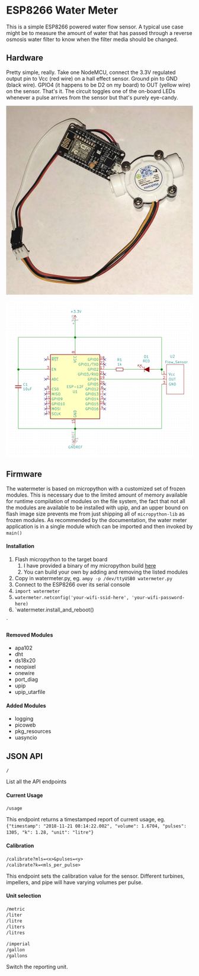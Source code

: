 # ESP8266 Water Meter


This is a simple ESP8266 powered water flow sensor. A typical use case might be to measure the amount of water that has passed through a reverse osmosis water filter to know when the filter media should be changed.

## Hardware

Pretty simple, really. Take one NodeMCU, connect the 3.3V regulated output pin to Vcc (red wire) on a hall effect sensor. Ground pin to GND (black wire). GPIO4 (it happens to be D2 on my board) to OUT (yellow wire) on the sensor. That's it. The circuit toggles one of the on-board LEDs whenever a pulse arrives from the sensor but that's purely eye-candy.

![Actual Device](https://raw.githubusercontent.com/ckuethe/esp8266-watermeter/master/device.jpg)

![Schematic](https://raw.githubusercontent.com/ckuethe/esp8266-watermeter/master/schematic.jpg)

## Firmware
The watermeter is based on micropython with a customized set of frozen modules. This is necessary due to the limited amount of memory available for runtime compilation of modules on the file system, the fact that not all the modules are available to be installed with upip, and an upper bound on flash image size prevents me from just shipping all of `micropython-lib` as frozen modules. As recommended by the documentation, the water meter application is in a single module which can be imported and then invoked by `main()`

#### Installation
1. Flash micropython to the target board
	1. I have provided a binary of my micropython build [here](esp8266-firmware-git.bin)
	1. You can build your own by adding and removing the listed modules
1. Copy in watermeter.py, eg. `ampy -p /dev/ttyUSB0 watermeter.py`
1. Connect to the ESP8266 over its serial console
1. `import watermeter`
1. `watermeter.netconfig('your-wifi-ssid-here', 'your-wifi-password-here)`
1. `watermeter.install_and_reboot()

`

#### Removed Modules
- apa102
- dht
- ds18x20
- neopixel
- onewire
- port_diag
- upip
- upip_utarfile

#### Added Modules

- logging
- picoweb
- pkg_resources
- uasyncio

## JSON API



```
/
```
List all the API endpoints

#### Current Usage

```
/usage
```
This endpoint returns a timestamped report of current usage, eg. `{"timestamp": "2018-11-21 08:14:22.002", "volume": 1.6704, "pulses": 1305, "k": 1.28, "unit": "litre"}`

#### Calibration

```
/calibrate?mls=<x>&pulses=<y>
/calibrate?k=<mls_per_pulse>
```

This endpoint sets the calibration value for the sensor. Different turbines, impellers, and pipe will have varying volumes per pulse.

#### Unit selection

```
/metric
/liter
/litre
/liters
/litres
```

```
/imperial
/gallon
/gallons
```

Switch the reporting unit.
